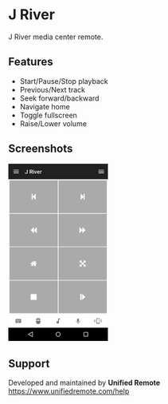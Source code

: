 # J River
J River media center remote.

## Features
*  Start/Pause/Stop playback
*  Previous/Next track
*  Seek forward/backward
*  Navigate home
*  Toggle fullscreen
*  Raise/Lower volume

## Screenshots
<img src="screen.png" width="200" />

## Support
Developed and maintained by **Unified Remote**  
https://www.unifiedremote.com/help
